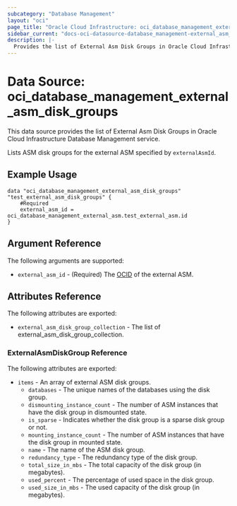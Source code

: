 ```yaml
---
subcategory: "Database Management"
layout: "oci"
page_title: "Oracle Cloud Infrastructure: oci_database_management_external_asm_disk_groups"
sidebar_current: "docs-oci-datasource-database_management-external_asm_disk_groups"
description: |-
  Provides the list of External Asm Disk Groups in Oracle Cloud Infrastructure Database Management service
---
```


# Data Source: oci_database_management_external_asm_disk_groups
This data source provides the list of External Asm Disk Groups in Oracle Cloud Infrastructure Database Management service.

Lists ASM disk groups for the external ASM specified by `externalAsmId`.


## Example Usage

```hcl
data "oci_database_management_external_asm_disk_groups" "test_external_asm_disk_groups" {
	#Required
	external_asm_id = oci_database_management_external_asm.test_external_asm.id
}
```

## Argument Reference

The following arguments are supported:

* `external_asm_id` - (Required) The [OCID](https://docs.cloud.oracle.com/iaas/Content/General/Concepts/identifiers.htm) of the external ASM.


## Attributes Reference

The following attributes are exported:

* `external_asm_disk_group_collection` - The list of external_asm_disk_group_collection.

### ExternalAsmDiskGroup Reference

The following attributes are exported:

* `items` - An array of external ASM disk groups.
	* `databases` - The unique names of the databases using the disk group.
	* `dismounting_instance_count` - The number of ASM instances that have the disk group in dismounted state.
	* `is_sparse` - Indicates whether the disk group is a sparse disk group or not.
	* `mounting_instance_count` - The number of ASM instances that have the disk group in mounted state.
	* `name` - The name of the ASM disk group.
	* `redundancy_type` - The redundancy type of the disk group.
	* `total_size_in_mbs` - The total capacity of the disk group (in megabytes).
	* `used_percent` - The percentage of used space in the disk group.
	* `used_size_in_mbs` - The used capacity of the disk group (in megabytes).

